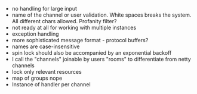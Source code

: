 * no handling for large input
* name of the channel or user validation. White spaces breaks the system. All different chars allowed. Profanity filter?
* not ready at all for working with multiple instances
* exception handling
* more sophisticated message format - protocol buffers?
* names are case-insensitive
* spin lock should also be accompanied by an exponential backoff
* I call the "channels" joinable by users "rooms" to differentiate from netty channels
* lock only relevant resources
* map of groups nope
* Instance of handler per channel